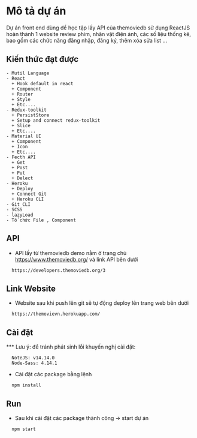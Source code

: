# Mô tả dự án
  Dự án front end dùng để học tập lấy API của themoviedb sử dụng ReactJS hoàn thành 1 website review phim, nhân vật điện ảnh, các số liệu thống kê, bao gồm các chức năng đăng    nhập, đăng ký, thêm xóa sửa list ... 
## Kiến thức đạt được
```
- Mutil Language
- React
  + Hook default in react
  + Component
  + Router
  + Style
  + Etc....
- Redux-toolkit
  + PersistStore
  + Setup and connect redux-toolkit
  + Slice
  + Etc....
- Material UI
  + Component
  + Icon
  + Etc....
- Fecth API
  + Get
  + Post
  + Put
  + Delect
- Heroku 
  + Deploy 
  + Connect Git
  + Heroku CLI
- Git CLI
- SCSS
- lazyLoad
- Tổ chức File , Component

```
## API
- API lấy từ themoviedb demo nằm ở trang chủ https://www.themoviedb.org/ và link API bên dưới
```
  https://developers.themoviedb.org/3
```
## Link Website
- Website sau khi push lên git sẽ tự động deploy lên trang web bên dưới
```
  https://themovievn.herokuapp.com/
```
## Cài đặt 
*** Lưu ý: để tránh phát sinh lỗi khuyến nghị cài đặt:
```
  NoteJS: v14.14.0
  Node-Sass: 4.14.1
 ```
- Cài đặt các package bằng lệnh 
``` 
  npm install
```
## Run
- Sau khi cài đặt các package thành công -> start dự án 
```
  npm start
```



